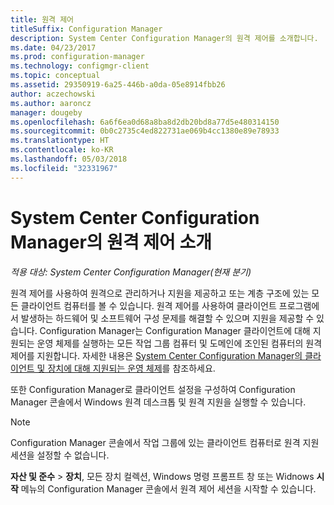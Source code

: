 ```yaml
---
title: 원격 제어
titleSuffix: Configuration Manager
description: System Center Configuration Manager의 원격 제어를 소개합니다.
ms.date: 04/23/2017
ms.prod: configuration-manager
ms.technology: configmgr-client
ms.topic: conceptual
ms.assetid: 29350919-6a25-446b-a0da-05e8914fbb26
author: aczechowski
ms.author: aaroncz
manager: dougeby
ms.openlocfilehash: 6a6f6ea0d68a8ba8d2db20bd8a77d5e480314150
ms.sourcegitcommit: 0b0c2735c4ed822731ae069b4cc1380e89e78933
ms.translationtype: HT
ms.contentlocale: ko-KR
ms.lasthandoff: 05/03/2018
ms.locfileid: "32331967"
---
```

# <a name="introduction-to-remote-control-in-system-center-configuration-manager"></a>System Center Configuration Manager의 원격 제어 소개

*적용 대상: System Center Configuration Manager(현재 분기)*

원격 제어를 사용하여 원격으로 관리하거나 지원을 제공하고 또는 계층 구조에 있는 모든 클라이언트 컴퓨터를 볼 수 있습니다. 원격 제어를 사용하여 클라이언트 프로그램에서 발생하는 하드웨어 및 소프트웨어 구성 문제를 해결할 수 있으며 지원을 제공할 수 있습니다. Configuration Manager는 Configuration Manager 클라이언트에 대해 지원되는 운영 체제를 실행하는 모든 작업 그룹 컴퓨터 및 도메인에 조인된 컴퓨터의 원격 제어를 지원합니다. 자세한 내용은 [System Center Configuration Manager의 클라이언트 및 장치에 대해 지원되는 운영 체제](../../../../core/plan-design/configs/supported-operating-systems-for-clients-and-devices.md)를 참조하세요.

또한 Configuration Manager로 클라이언트 설정을 구성하여 Configuration Manager 콘솔에서 Windows 원격 데스크톱 및 원격 지원을 실행할 수 있습니다.  

> [!NOTE]  
>  Configuration Manager 콘솔에서 작업 그룹에 있는 클라이언트 컴퓨터로 원격 지원 세션을 설정할 수 없습니다. 

 **자산 및 준수** > **장치**, 모든 장치 컬렉션, Windows 명령 프롬프트 창 또는 Widnows **시작** 메뉴의 Configuration Manager 콘솔에서 원격 제어 세션을 시작할 수 있습니다.  
